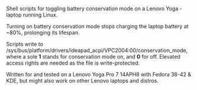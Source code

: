 Shell scripts for toggling battery conservation mode on a Lenovo Yoga -laptop running Linux.

Turning on battery conservation mode stops charging the laptop battery at ~80%, prolonging its lifespan.

Scripts write to /sys/bus/platform/drivers/ideapad_acpi/VPC2004:00/conservation_mode, where a sole **1** stands for conservation mode on, and **0** for off. Elevated access rights are needed as the file is write-protected.

Written for and tested on a Lenovo Yoga Pro 7 14APH8 with Fedora 38-42 & KDE, but might also work on other Lenovo laptops and distros.
